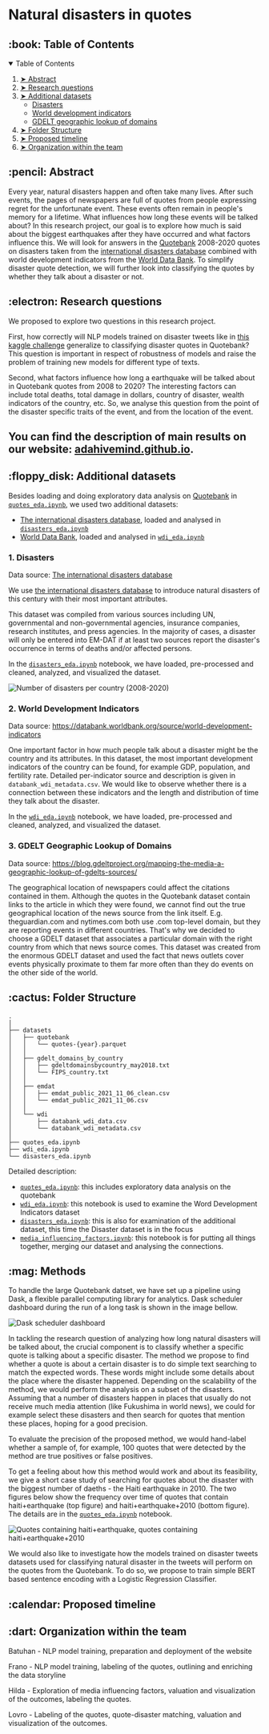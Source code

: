 # Natural disasters in quotes

<!-- TABLE OF CONTENTS -->
<h2 id="table-of-contents"> :book: Table of Contents</h2>

<details open="open">
  <summary>Table of Contents</summary>
  <ol>
    <li><a href="#abstract"> ➤ Abstract</a></li>
    <li><a href="#research-questions"> ➤ Research questions</a></li>
    <li><a href="#additional-datasets"> ➤ Additional datasets</a>
        <ul>
            <!-- <li><a href="#additional-datasets-speaker-attributes">Speaker attributes</a></li> -->
            <li><a href="#additional-datasets-disasters">Disasters</a></li>
            <li><a href="#additional-datasets-wdi">World development indicators</a></li>
            <li><a href="#additional-datasets-gdelt">GDELT geographic lookup of domains</a></li>
        </ul>  
    </li>
    <li><a href="#folder-structure"> ➤ Folder Structure</a></li>
    <li><a href="#timeline"> ➤ Proposed timeline</a></li>
    <li><a href="#organization"> ➤ Organization within the team</a></li>
    <!--<li><a href="#questions-for-tas"> ➤ Questions for TAs</a></li>-->
  </ol>
</details>

<!-- ABSTRACT -->
<h2 id="abstract"> :pencil: Abstract</h2>

Every year, natural disasters happen and often take many lives. After such events, the pages of newspapers are full of quotes from people expressing regret for the unfortunate event. These events often remain in people's memory for a lifetime. What influences how long these events will be talked about? In this research project, our goal is to explore how much is said about the biggest earthquakes after they have occurred and what factors influence this. We will look for answers in the [Quotebank](https://github.com/epfl-dlab/Quotebank) 2008-2020 quotes on disasters taken from the [international disasters database](https://public.emdat.be/data) combined with world development indicators from the [World Data Bank](https://databank.worldbank.org/source/world-development-indicators). To simplify disaster quote detection, we will further look into classifying the quotes by whether they talk about a disaster or not.


<h2 id="research-questions"> :electron: Research questions</h2>
<!-- Research Questions: A list of research questions you would like to address during the project. -->

We proposed to explore two questions in this research project.

First, how correctly will NLP models trained on disaster tweets like in [this kaggle challenge](https://www.kaggle.com/c/nlp-getting-started/overview) generalize to classifying disaster quotes in Quotebank? This question is important in respect of robustness of models and raise the problem of training new models for different type of texts. 

Second, what factors influence how long a earthquake will be talked about in Quotebank quotes from 2008 to 2020? The interesting factors can include total deaths, total damage in dollars, country of disaster, wealth indicators of the country, etc. So, we analyse this question from the point of the disaster specific traits of the event, and from the location of the event.

## You can find the description of main results on our website: [adahivemind.github.io](https://adahivemind.github.io/).

<!-- Given that a comprehensive analysis of these research questions might be challenging, we discard other related and interesting questions like "what is the sentiment towards different disasters and why" and "how does the country of the speaker affect which disasters he is talking about". -->

<!-- ADDITIONAL DATASETS -->
<h2 id="additional-datasets"> :floppy_disk: Additional datasets</h2>

Besides loading and doing exploratory data analysis on [Quotebank](https://github.com/epfl-dlab/Quotebank) in [`quotes_eda.ipynb`](quotes_eda.ipynb), we used two additional datasets:
- [The international disasters database](https://public.emdat.be/data), loaded and analysed in [`disasters_eda.ipynb`](disasters_eda.ipynb)
- [World Data Bank](https://databank.worldbank.org/source/world-development-indicators), loaded and analysed in [`wdi_eda.ipynb`](wdi_eda.ipynb)

<!-- Besides these datasets, we use [GDELT Geographic Lookup of Domains](https://blog.gdeltproject.org/mapping-the-media-a-geographic-lookup-of-gdelts-sources/) and might use public disaster tweets datasets like the one in [this kaggle challenge](https://www.kaggle.com/c/nlp-getting-started/overview) to use them for disaster quotes classification, if the models prove to be of desired success. -->

<!-- ADDITIONAL DATASETS DISASTERS -->
<h3 id="additional-datasets-disasters"> 1. Disasters</h2>

Data source: [The international disasters database](https://public.emdat.be/data)

We use [the international disasters database](https://public.emdat.be/data) to introduce natural disasters of this century with their most important attributes.
<!-- , as we want to find the connection between the attributes of a disaster and the length (or distribution) of the time these disasters are talked about in quotes. -->
<!-- To enumerate the most important attributes introduced with this dataset, we get the disaster type, total deaths, total damage in dollars, country of disaster, the date, and the reconstruction cost. -->
<!-- There are also some disaster-type specific attributes like the magnitude of an earthquake on a Richter scale. -->

This dataset was compiled from various sources including UN, governmental and non-governmental agencies, insurance companies, research institutes, and press agencies. <!-- As there can be conflicting information and figures, CRED has established a method of ranking these sources according to their ability to provide trustworthy and complete data. --> In the majority of cases, a disaster will only be entered into EM-DAT if at least two sources report the disaster's occurrence in terms of deaths and/or affected persons.

In the [`disasters_eda.ipynb`](disasters_eda.ipynb) notebook, we have loaded, pre-processed and cleaned, analyzed, and visualized the dataset. 

<img src="./images/num_disasters_per_country.png" title="Number of disasters per country (2008-2020)" />

<!-- WORDL DEVELOPMENT INDICATORS -->
<h3 id="additional-datasets-wdi"> 2. World Development Indicators</h2>

Data source: https://databank.worldbank.org/source/world-development-indicators

<!-- To supplement the disaster dataset, we have selected 55 different world development indicators from the [World Data Bank](https://databank.worldbank.org/source/world-development-indicators). We took the per-year data from the year 2000 to the year 2020 and for all available countries. Detailed indicator description is given in the metadata csv file `databank_wdi_metadata.csv`, including the source, unit of measure, periodicity, aggregation method, statistical concept and methodology, development relevance, and limitations. Raw data is saved in `databank_wdi_data.csv`, with the preprocessed dataset created in this notebook saved in `databank_wdi_data_clean.csv`. -->

One important factor in how much people talk about a disaster might be the country and its attributes. In this dataset, the most important development indicators of the country can be found, for example GDP, population, and fertility rate. Detailed per-indicator source and description is given in `databank_wdi_metadata.csv`. We would like to observe whether there is a connection between these indicators and the length and distribution of time they talk about the disaster.

In the [`wdi_eda.ipynb`](wdi_eda.ipynb) notebook, we have loaded, pre-processed and cleaned, analyzed, and visualized the dataset.


<!-- WORLD DEVELOPMENT GDELT -->
<h3 id="additional-datasets-gdelt"> 3. GDELT Geographic Lookup of Domains</h2>

Data source: https://blog.gdeltproject.org/mapping-the-media-a-geographic-lookup-of-gdelts-sources/

The geographical location of newspapers could affect the citations contained in them. Although the quotes in the Quotebank dataset contain links to the article in which they were found, we cannot find out the true geographical location of the news source from the link itself. E.g. theguardian.com and nytimes.com both use .com top-level domain, but they are reporting events in different countries. That's why we decided to choose a GDELT dataset that associates a particular domain with the right country from which that news source comes. This dataset was created from the enormous GDELT dataset and used the fact that news outlets cover events physically proximate to them far more often than they do events on the other side of the world.

<!-- :paw_prints:-->
<!-- FOLDER STRUCTURE -->
<h2 id="folder-structure"> :cactus: Folder Structure</h2>

    .
    │
    ├── datasets
    │   ├── quotebank
    │   │   └── quotes-{year}.parquet
    │   │
    │   ├── gdelt_domains_by_country
    │   │   ├── gdeltdomainsbycountry_may2018.txt
    │   │   └── FIPS_country.txt
    │   │
    │   ├── emdat
    │   │   ├── emdat_public_2021_11_06_clean.csv
    │   │   └── emdat_public_2021_11_06.csv
    │   │
    │   └── wdi
    │       ├── databank_wdi_data.csv
    │       └── databank_wdi_metadata.csv
    │
    ├── quotes_eda.ipynb
    ├── wdi_eda.ipynb  
    └── disasters_eda.ipynb    
    
Detailed description: 
- [`quotes_eda.ipynb`](quotes_eda.ipynb): this includes exploratory data analysis on the quotebank
- [`wdi_eda.ipynb`](wdi_eda.ipynb): this notebook is used to examine the Word Development Indicators dataset
- [`disasters_eda.ipynb`](disasters_eda.ipynb): this is also for examination of the additional dataset, this time the Disaster dataset is in the focus
- [`media_influencing_factors.ipynb`](media_influencing_factors.ipynb): this notebook is for putting all things together, merging our dataset and analysing the connections.
 
<!-- METHODS -->
<h2 id="methods"> :mag: Methods</h2>

<!-- <h3> Dask </h3> -->

To handle the large Quotebank datset, we have set up a pipeline using Dask, a flexible parallel computing library for analytics. Dask scheduler dashboard during the run of a long task is shown in the image bellow.

<img src="images/dask_scheduler_dashboard.jpeg" title="Dask scheduler dashboard" />

<!-- <h3> Answering the research questions </h3> -->

In tackling the research question of analyzing how long natural disasters will be talked about, the crucial component is to classify whether a specific quote is talking about a specific disaster. The method we propose to find whether a quote is about a certain disaster is to do simple text searching to match the expected words. These words might include some details about the place where the disaster happened. Depending on the scalability of the method, we would perform the analysis on a subset of the disasters. Assuming that a number of disasters happen in places that usually do not receive much media attention (like Fukushima in world news), we could for example select these disasters and then search for quotes that mention these places, hoping for a good precision.

To evaluate the precision of the proposed method, we would hand-label whether a sample of, for example, 100 quotes that were detected by the method are true positives or false positives.

To get a feeling about how this method would work and about its feasibility, we give a short case study of searching for quotes about the disaster with the biggest number of daeths - the Haiti earthquake in 2010. The two figures below show the frequency over time of quotes that contain haiti+earthquake (top figure) and haiti+earthquake+2010 (bottom figure). The details are in the [`quotes_eda.ipynb`](quotes_eda.ipynb) notebook.

<img src="images/haiti_case_study.jpeg" title="Quotes containing haiti+earthquake, quotes containing haiti+earthquake+2010 " />

We would also like to investigate how the models trained on disaster tweets datasets used for classifying natural disaster in the tweets will perform on the quotes from the Quotebank. To do so, we propose to train simple BERT based sentence encoding with a Logistic Regression Classifier.

<!-- PROPOSED TIMELINE -->
<h2 id="timeline"> :calendar: Proposed timeline</h2>


<!--Nov 26 (HW2 Deadline): Quote - disaster matching with simple text search and manual labeling of quotes

Dec 3: Disaster classification using pre-trained NLP models (an attempt at NLP transfer learning) and exploration of media influencing factors (total deaths, total damage in dollars, country of disaster etc.)

Dec 10:  Evaluation and visualization of the outcomes, implementation of potential improvements and notebook finalization

Dec 15: Preparation of the data storyline and the website

Dec 17: Proofreading, minor adjustments and submission (Everyone)-->


<!-- PROPOSED TIMELINE -->
<h2 id="organization"> :dart: Organization within the team</h2>

Batuhan - 
NLP model training, preparation and deployment of the website

Frano -
NLP model training, labeling of the quotes, outlining and enriching the data storyline

Hilda -
Exploration of media influencing factors, valuation and visualization of the outcomes, labeling the quotes. 

Lovro -
Labeling of the quotes, quote-disaster matching, valuation and visualization of the outcomes.

<!-- QUESTIONS FOR TAs -->
<!-- <h2 id="questions-for-tas"> :question: Questions for TAs (optional)</h2>

Add here any questions you have for us related to the proposed project. -->
